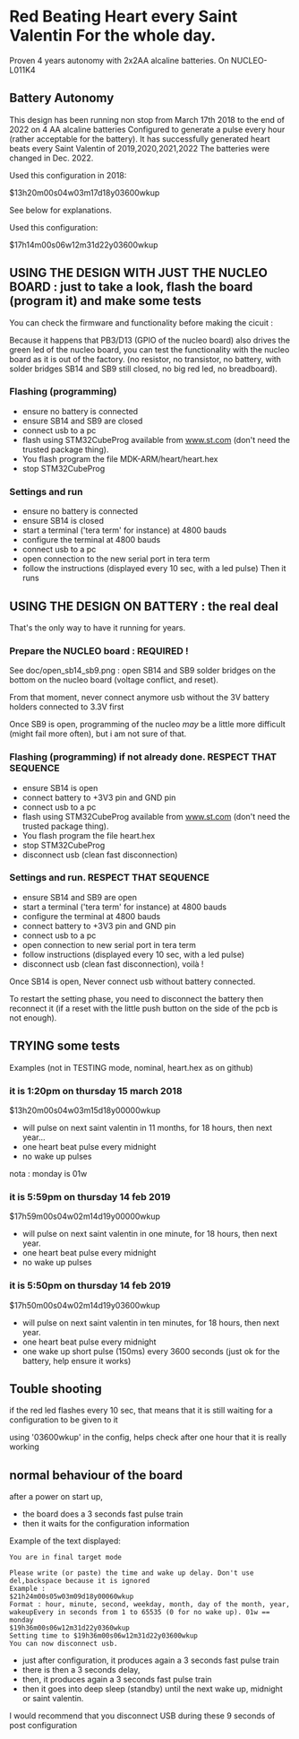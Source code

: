 # Red Beating Heart every Saint Valentin For the whole day. 
Proven 4 years autonomy with 2x2AA alcaline batteries.
On NUCLEO-L011K4

## Battery Autonomy
This design has been running non stop from March 17th 2018 to the end of 2022 on 4 AA alcaline batteries 
Configured to generate a pulse every hour (rather acceptable for the battery).
It has successfully generated heart beats every Saint Valentin of 2019,2020,2021,2022
The batteries were changed in Dec. 2022. 


Used this configuration in 2018:

$13h20m00s04w03m17d18y03600wkup

See below for explanations.


Used this configuration:

$17h14m00s06w12m31d22y03600wkup


## USING THE DESIGN WITH JUST THE NUCLEO BOARD : just to take a look, flash the board (program it) and make some tests

You can check the firmware and functionality before making the cicuit : 

Because it happens that PB3/D13 (GPIO of the nucleo board) also drives the green led of the nucleo board, you can test the functionality with the nucleo board as it is out of the factory. 
(no resistor, no transistor, no battery, with solder bridges SB14 and SB9 still closed, no big red led, no breadboard).


### Flashing (programming)
+ ensure no battery is connected
+ ensure SB14 and SB9 are closed
+ connect usb to a pc
+ flash using STM32CubeProg available from www.st.com 
(don't need the trusted package thing). 
+ You flash program the file MDK-ARM/heart/heart.hex
+ stop STM32CubeProg
### Settings and run
+ ensure no battery is connected
+ ensure SB14 is closed
+ start a terminal ('tera term' for instance) at 4800 bauds 
+ configure the terminal at 4800 bauds 
+ connect usb to a pc 
+ open connection to the new serial port in tera term
+ follow the instructions (displayed every 10 sec, with a led pulse)
Then it runs




## USING THE DESIGN ON BATTERY : the real deal
That's the only way to have it running for years.

### Prepare the NUCLEO board : REQUIRED ! 
See doc/open_sb14_sb9.png : open SB14 and SB9 solder bridges on the bottom on the nucleo board (voltage conflict, and reset).

From that moment, never connect anymore usb without the 3V battery holders connected to 3.3V first

Once SB9 is open, programming of the nucleo _may_ be a little more difficult (might fail more often), but i am not sure of that.  

### Flashing (programming) if not already done. RESPECT THAT SEQUENCE
+ ensure SB14 is open
+ connect battery to +3V3 pin and GND pin
+ connect usb to a pc
+ flash using STM32CubeProg available from www.st.com 
(don't need the trusted package thing).
+ You flash program the file heart.hex
+ stop STM32CubeProg
+ disconnect usb (clean fast disconnection)

### Settings and run. RESPECT THAT SEQUENCE
+ ensure SB14 and SB9 are open
+ start a terminal ('tera term' for instance) at 4800 bauds 
+ configure the terminal at 4800 bauds 
+ connect battery to +3V3 pin and GND pin
+ connect usb to a pc 
+ open connection to new serial port in tera term
+ follow instructions (displayed every 10 sec, with a led pulse)
+ disconnect usb (clean fast disconnection), voilà !

Once SB14 is open, Never connect usb without battery connected.

To restart the setting phase, you need to disconnect the battery then reconnect it (if a reset with the little push button on the side of the pcb is not enough).


## TRYING some tests

Examples (not in TESTING mode, nominal, heart.hex as on github)

### it is 1:20pm on thursday 15 march 2018

$13h20m00s04w03m15d18y00000wkup

+ will pulse on next saint valentin in 11 months, for 18 hours, then next year... 
+ one heart beat pulse every midnight
+ no wake up pulses

nota : monday is 01w

### it is 5:59pm on thursday 14 feb 2019

$17h59m00s04w02m14d19y00000wkup

+ will pulse on next saint valentin in one minute, for 18 hours, then next year.
+ one heart beat pulse every midnight
+ no wake up pulses

### it is 5:50pm on thursday 14 feb 2019

$17h50m00s04w02m14d19y03600wkup

+ will pulse on next saint valentin in ten minutes, for 18 hours, then next year.
+ one heart beat pulse every midnight
+ one wake up short pulse (150ms) every 3600 seconds  (just ok for the battery, help ensure it works)


## Touble shooting

if the red led flashes every 10 sec, that means that it is still waiting for a configuration to be given to it

using '03600wkup' in the config, helps check after one hour that it is really working 

## normal behaviour of the board

after a power on start up, 

+ the board does a 3 seconds fast pulse train
+ then it waits for the configuration information

Example of the text displayed:
```
You are in final target mode

Please write (or paste) the time and wake up delay. Don't use del,backspace because it is ignored
Example :
$21h24m00s05w03m09d18y00060wkup
Format : hour, minute, second, weekday, month, day of the month, year, wakeupEvery in seconds from 1 to 65535 (0 for no wake up). 01w == monday
$19h36m00s06w12m31d22y0360wkup
Setting time to $19h36m00s06w12m31d22y03600wkup
You can now disconnect usb.
```

+ just after configuration, it produces again a 3 seconds fast pulse train
+ there is then a 3 seconds delay, 
+ then, it produces again a 3 seconds fast pulse train
+ then it goes into deep sleep (standby) until the next wake up, midnight or saint valentin.

I would recommend that you disconnect USB during these 9 seconds of post configuration 